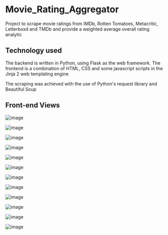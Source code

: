 # Movie_Rating_Aggregator
Project to scrape movie ratings from IMDb, Rotten Tomatoes, Metacritic, Letterboxd and TMDb and provide a weighted average overall rating analytic

## Technology used
The backend is written in Python, using Flask as the web framework. The frontend is a combination of HTML, CSS and some javascript scripts in the Jinja 2 web templating engine

The scraping was achieved with the use of Python's request library and Beautiful Soup

## Front-end Views
![image](https://user-images.githubusercontent.com/72694473/112474703-db942880-8d67-11eb-85d7-d1d214b9aaa0.png)


![image](https://user-images.githubusercontent.com/72694473/112474822-ff576e80-8d67-11eb-9fdd-24d1fee094b9.png)


![image](https://user-images.githubusercontent.com/72694473/110493298-83fc8880-80ea-11eb-99f7-ccf04b8a4437.png)


![image](https://user-images.githubusercontent.com/72694473/110492630-4697fb00-80ea-11eb-8307-aacd2f805017.png)


![image](https://user-images.githubusercontent.com/72694473/110493774-d8076d00-80ea-11eb-9f2a-01884731a9f2.png)


![image](https://user-images.githubusercontent.com/72694473/110493868-eeadc400-80ea-11eb-89ea-414f938c475c.png)


![image](https://user-images.githubusercontent.com/72694473/112474964-29a92c00-8d68-11eb-8d60-047405365be3.png)


![image](https://user-images.githubusercontent.com/72694473/110494230-4e0bd400-80eb-11eb-8aef-c0e8cb1ab28f.png)


![image](https://user-images.githubusercontent.com/72694473/112475045-480f2780-8d68-11eb-8764-37c1548b9835.png)


![image](https://user-images.githubusercontent.com/72694473/112475104-59583400-8d68-11eb-9545-f60e6aa1f0fe.png)


![image](https://user-images.githubusercontent.com/72694473/112475172-6e34c780-8d68-11eb-866f-b391dfe1200c.png)


![image](https://user-images.githubusercontent.com/72694473/112475247-80af0100-8d68-11eb-8138-e0df9fc8150b.png)

